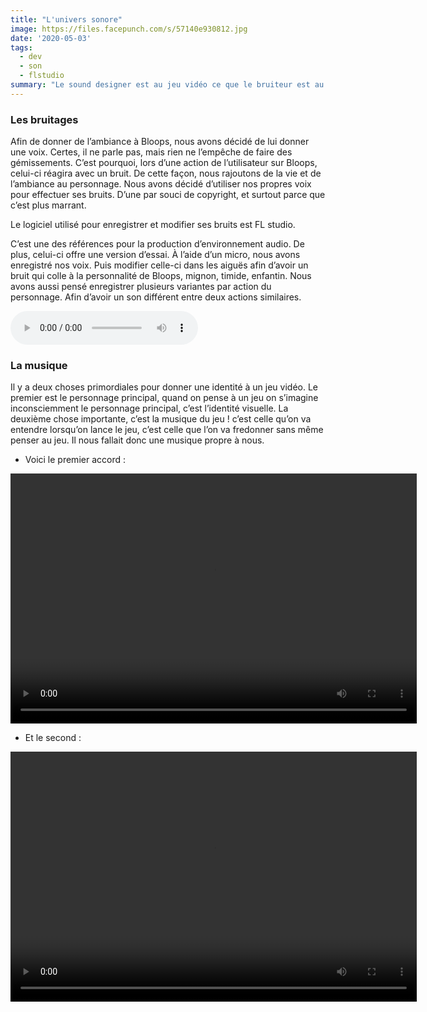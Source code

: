 ```yaml
---
title: "L'univers sonore"
image: https://files.facepunch.com/s/57140e930812.jpg
date: '2020-05-03'
tags:
  - dev
  - son
  - flstudio
summary: "Le sound designer est au jeu vidéo ce que le bruiteur est au cinéma. C’est un métier qui consiste à imaginer l’ambiance d’un jeu et ses bruitages afin de le rendre plus vivant."
---
```


### Les bruitages

Afin de donner de l’ambiance à Bloops, nous avons décidé de lui donner une voix. Certes, il ne parle pas, mais rien ne l’empêche de faire des gémissements. C’est pourquoi, lors d’une action de l’utilisateur sur Bloops, celui-ci réagira avec un bruit.
De cette façon, nous rajoutons de la vie et de l’ambiance au personnage.
Nous avons décidé d’utiliser nos propres voix pour effectuer ses bruits. D’une par souci de copyright, et surtout parce que c’est plus marrant.

Le logiciel utilisé pour enregistrer et modifier ses bruits est FL studio.

C’est une des références pour la production d’environnement audio. De plus, celui-ci offre une version d’essai.
À l’aide d’un micro, nous avons enregistré nos voix. Puis modifier celle-ci dans les aiguës afin d’avoir un bruit qui colle à la personnalité de Bloops, mignon, timide, enfantin. Nous avons aussi pensé enregistrer plusieurs variantes par action du personnage. Afin d’avoir un son différent entre deux actions similaires.

<audio controls="controls">
  <source type="audio/mp3" src="/assets/bloops_sounds.mp3"></source>
  <p>Your browser does not support the audio element.</p>
</audio>

### La musique

Il y a deux choses primordiales pour donner une identité à un jeu vidéo. Le premier est le personnage principal, quand on pense à un jeu on s’imagine inconsciemment le personnage principal, c’est l’identité visuelle. La deuxième chose importante, c’est la musique du jeu ! c’est celle qu’on va entendre lorsqu’on lance le jeu, c’est celle que l’on va fredonner sans même penser au jeu. Il nous fallait donc une musique propre à nous.  


* Voici le premier accord :

<video width="650" height="400" controls="controls">
  <source type="video/mp4" src="/assets/melodie_piano_2.mp4"></source>
  <p>Your browser does not support the video element.</p>
</video>

* Et le second :

<video width="650" height="400" controls="controls">
  <source type="video/mp4" src="/assets/melodie_accord_sup_2.mp4"></source>
  <p>Your browser does not support the video element.</p>
</video>

